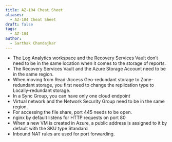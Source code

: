 ```yaml
---
title: AZ-104 Cheat Sheet
aliases:
  - AZ-104 Cheat Sheet
draft: false
tags:
  - AZ-104
author:
  - Sarthak Chandajkar
---
```

 

- The Log Analytics workspace and the Recovery Services Vault don’t need to be in the same location when it comes to the storage of reports.
- The Recovery Services Vault and the Azure Storage Account need to be in the same region.
- When moving from Read-Access Geo-redundant storage to Zone-redundant storage, you first need to change the replication type to Locally-redundant storage.
- In a Sync Group, you can have only one cloud endpoint
- Virtual network and the Network Security Group need to be in the same region.
- For accessing the file share, port 445 needs to be open.
- nginx by default listens for HTTP requests on port 80
- When a new VM is created in Azure, a public address is assigned to it by default with the SKU type Standard
- Inbound NAT rules are used for port forwarding.